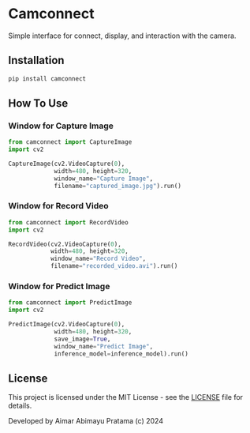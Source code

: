 # Camconnect

Simple interface for connect, display, and interaction with the camera.

## Installation

```bash
pip install camconnect
```

## How To Use

### Window for Capture Image
```python
from camconnect import CaptureImage
import cv2

CaptureImage(cv2.VideoCapture(0),
             width=480, height=320, 
             window_name="Capture Image", 
             filename="captured_image.jpg").run()
```
### Window for Record Video
```python
from camconnect import RecordVideo
import cv2

RecordVideo(cv2.VideoCapture(0), 
            width=480, height=320, 
            window_name="Record Video", 
            filename="recorded_video.avi").run()
```
### Window for Predict Image
```python
from camconnect import PredictImage
import cv2

PredictImage(cv2.VideoCapture(0), 
             width=480, height=320,
             save_image=True,
             window_name="Predict Image", 
             inference_model=inference_model).run()
```

## License
This project is licensed under the MIT License - see the [LICENSE](LICENSE) file for details.

Developed by Aimar Abimayu Pratama (c) 2024